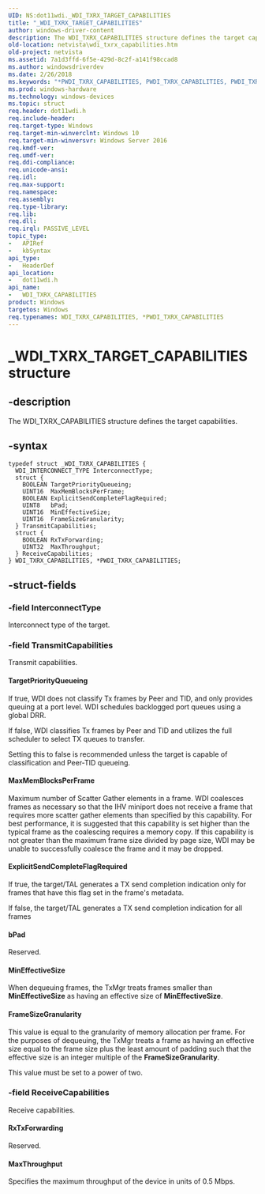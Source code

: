 ```yaml
---
UID: NS:dot11wdi._WDI_TXRX_TARGET_CAPABILITIES
title: "_WDI_TXRX_TARGET_CAPABILITIES"
author: windows-driver-content
description: The WDI_TXRX_CAPABILITIES structure defines the target capabilities.
old-location: netvista\wdi_txrx_capabilities.htm
old-project: netvista
ms.assetid: 7a1d3ffd-6f5e-429d-8c2f-a141f98ccad8
ms.author: windowsdriverdev
ms.date: 2/26/2018
ms.keywords: "*PWDI_TXRX_CAPABILITIES, PWDI_TXRX_CAPABILITIES, PWDI_TXRX_CAPABILITIES structure pointer [Network Drivers Starting with Windows Vista], WDI_TXRX_CAPABILITIES, WDI_TXRX_CAPABILITIES structure [Network Drivers Starting with Windows Vista], _WDI_TXRX_TARGET_CAPABILITIES, dot11wdi/PWDI_TXRX_CAPABILITIES, dot11wdi/WDI_TXRX_TARGET_CAPABILITIES, netvista.wdi_txrx_capabilities, netvista.wdi_txrx_target_capabilities, netvista.wifi_txrx_target_capabilities"
ms.prod: windows-hardware
ms.technology: windows-devices
ms.topic: struct
req.header: dot11wdi.h
req.include-header: 
req.target-type: Windows
req.target-min-winverclnt: Windows 10
req.target-min-winversvr: Windows Server 2016
req.kmdf-ver: 
req.umdf-ver: 
req.ddi-compliance: 
req.unicode-ansi: 
req.idl: 
req.max-support: 
req.namespace: 
req.assembly: 
req.type-library: 
req.lib: 
req.dll: 
req.irql: PASSIVE_LEVEL
topic_type:
-	APIRef
-	kbSyntax
api_type:
-	HeaderDef
api_location:
-	dot11wdi.h
api_name:
-	WDI_TXRX_CAPABILITIES
product: Windows
targetos: Windows
req.typenames: WDI_TXRX_CAPABILITIES, *PWDI_TXRX_CAPABILITIES
---
```


# _WDI_TXRX_TARGET_CAPABILITIES structure


## -description


The 
   WDI_TXRX_CAPABILITIES structure defines the target capabilities.


## -syntax


````
typedef struct _WDI_TXRX_CAPABILITIES {
  WDI_INTERCONNECT_TYPE InterconnectType;
  struct {
    BOOLEAN TargetPriorityQueueing;
    UINT16  MaxMemBlocksPerFrame;
    BOOLEAN ExplicitSendCompleteFlagRequired;
    UINT8   bPad;
    UINT16  MinEffectiveSize;
    UINT16  FrameSizeGranularity;
  } TransmitCapabilities;
  struct {
    BOOLEAN RxTxForwarding;
    UINT32  MaxThroughput;
  } ReceiveCapabilities;
} WDI_TXRX_CAPABILITIES, *PWDI_TXRX_CAPABILITIES;
````


## -struct-fields




### -field InterconnectType

Interconnect type of the target.


### -field TransmitCapabilities

Transmit capabilities.



#### TargetPriorityQueueing

If true, WDI does not classify Tx frames by Peer and TID, and only provides queuing at a port level.  WDI schedules backlogged port queues using a global DRR.

If false, WDI classifies Tx frames by Peer and TID and utilizes the full scheduler to select TX queues to transfer.

Setting this to false is recommended unless the target is capable of classification and Peer-TID queueing.



#### MaxMemBlocksPerFrame

Maximum number of Scatter Gather elements in a frame.  WDI coalesces frames as necessary so that the IHV miniport does not receive a frame that requires more scatter gather elements than specified by this capability.  For best performance, it is suggested that this capability is set higher than the typical frame as the coalescing requires a memory copy.  If this capability is not greater than the maximum frame size divided by page size, WDI may be unable to successfully coalesce the frame and it may be dropped.



#### ExplicitSendCompleteFlagRequired

If true, the target/TAL generates a TX send completion indication only for frames that have this flag set in the frame's metadata.

If false, the target/TAL generates a TX send completion indication for all frames



#### bPad

Reserved.



#### MinEffectiveSize

When dequeuing frames, the TxMgr treats frames smaller than <b>MinEffectiveSize</b> as having an effective size of <b>MinEffectiveSize</b>.



#### FrameSizeGranularity

This value is equal to the granularity of memory allocation per frame.  For the purposes of dequeuing, the TxMgr treats a frame as having an effective size equal to the frame size plus the least amount of padding such that the effective size is an integer multiple of the <b>FrameSizeGranularity</b>.

This value must be set to a power of two.


### -field ReceiveCapabilities

Receive capabilities.



#### RxTxForwarding

Reserved.



#### MaxThroughput

Specifies the maximum throughput of the device in units of 0.5 Mbps.

